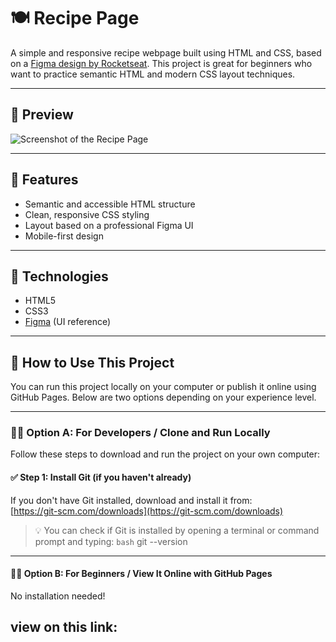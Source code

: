 # 🍽️ Recipe Page

A simple and responsive recipe webpage built using HTML and CSS, based on a [Figma design by Rocketseat](https://www.figma.com/community/file/1360315130061454535/pagina-de-receita). This project is great for beginners who want to practice semantic HTML and modern CSS layout techniques.

---

## 📸 Preview

![Screenshot of the Recipe Page](https://via.placeholder.com/800x400.png?text=Recipe+Page+Preview)

---

## 🚀 Features

- Semantic and accessible HTML structure  
- Clean, responsive CSS styling  
- Layout based on a professional Figma UI  
- Mobile-first design  

---

## 🔧 Technologies

- HTML5  
- CSS3  
- [Figma](https://www.figma.com/) (UI reference)  

---

## 📘 How to Use This Project

You can run this project locally on your computer or publish it online using GitHub Pages. Below are two options depending on your experience level.

---

### 👨‍💻 Option A: For Developers / Clone and Run Locally

Follow these steps to download and run the project on your own computer:

#### ✅ Step 1: Install Git (if you haven't already)

If you don't have Git installed, download and install it from:  
[https://git-scm.com/downloads](https://git-scm.com/downloads)

> 💡 You can check if Git is installed by opening a terminal or command prompt and typing:
```bash```
git --version

---

#### 🧑‍🎓 Option B: For Beginners / View It Online with GitHub Pages

No installation needed!

view on this link:
- 

